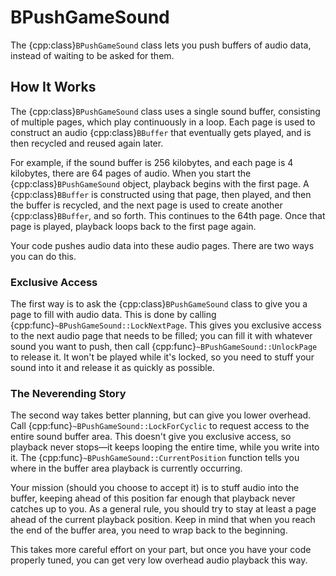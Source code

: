 # BPushGameSound

The {cpp:class}`BPushGameSound` class lets you push buffers of audio data,
instead of waiting to be asked for them.

## How It Works

The {cpp:class}`BPushGameSound` class uses a single sound buffer,
consisting of multiple pages, which play continuously in a loop. Each page
is used to construct an audio {cpp:class}`BBuffer` that eventually gets
played, and is then recycled and reused again later.

For example, if the sound buffer is 256 kilobytes, and each page is 4
kilobytes, there are 64 pages of audio. When you start the
{cpp:class}`BPushGameSound` object, playback begins with the first page. A
{cpp:class}`BBuffer` is constructed using that page, then played, and then
the buffer is recycled, and the next page is used to create another
{cpp:class}`BBuffer`, and so forth. This continues to the 64th page. Once
that page is played, playback loops back to the first page again.

Your code pushes audio data into these audio pages. There are two ways you
can do this.

### Exclusive Access

The first way is to ask the {cpp:class}`BPushGameSound` class to give you
a page to fill with audio data. This is done by calling
{cpp:func}`~BPushGameSound::LockNextPage`. This gives you exclusive access
to the next audio page that needs to be filled; you can fill it with
whatever sound you want to push, then call
{cpp:func}`~BPushGameSound::UnlockPage` to release it. It won't be played
while it's locked, so you need to stuff your sound into it and release it
as quickly as possible.

### The Neverending Story

The second way takes better planning, but can give you lower overhead.
Call {cpp:func}`~BPushGameSound::LockForCyclic` to request access to the
entire sound buffer area. This doesn't give you exclusive access, so
playback never stops—it keeps looping the entire time, while you write into
it. The {cpp:func}`~BPushGameSound::CurrentPosition` function tells you
where in the buffer area playback is currently occurring.

Your mission (should you choose to accept it) is to stuff audio into the
buffer, keeping ahead of this position far enough that playback never
catches up to you. As a general rule, you should try to stay at least a
page ahead of the current playback position. Keep in mind that when you
reach the end of the buffer area, you need to wrap back to the beginning.

This takes more careful effort on your part, but once you have your code
properly tuned, you can get very low overhead audio playback this way.
